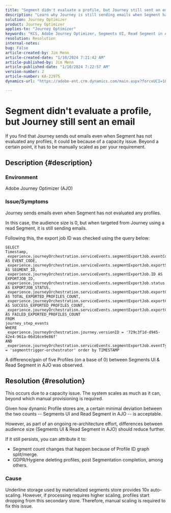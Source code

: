 ```yaml
---
title: "Segment didn't evaluate a profile, but Journey still sent an email"
description: "Learn why Journey is still sending emails when Segment has not evaluated any profiles. Manual scaling is required to increase capacity."
solution: Journey Optimizer
product: Journey Optimizer
applies-to: "Journey Optimizer"
keywords: "KCS, Adobe Journey Optimizer, Segments UI, Read Segment in AJO"
resolution: Resolution
internal-notes: 
bug: False
article-created-by: Jim Menn
article-created-date: "1/10/2024 7:21:42 AM"
article-published-by: Jim Menn
article-published-date: "1/10/2024 7:22:57 AM"
version-number: 2
article-number: KA-22975
dynamics-url: "https://adobe-ent.crm.dynamics.com/main.aspx?forceUCI=1&pagetype=entityrecord&etn=knowledgearticle&id=74896ee6-88af-ee11-a569-6045bd006268"

---
```

# Segment didn't evaluate a profile, but Journey still sent an email


If you find that Journey sends out emails even when Segment has not evaluated any profiles, it could be because of a capacity issue. Beyond a certain point, it has to be manually scaled as per your requirement.

## Description {#description}


### Environment

Adobe Journey Optimizer (AJO)

### Issue/Symptoms

Journey sends emails even when Segment has not evaluated any profiles.

In this case, the audience size is 0, but when targeted from Journey using a read Segment, it is still sending emails.

Following this, the export job ID was checked using the query below:


```
SELECT
Timestamp,
_experience.journeyOrchestration.serviceEvents.segmentExportJob.eventCode AS EVENT_CODE,
_experience.journeyOrchestration.serviceEvents.segmentExportJob.exportSegmentID AS SEGMENT_ID,
_experience.journeyOrchestration.serviceEvents.segmentExportJob.ID AS EXPORTJOB_ID,
_experience.journeyOrchestration.serviceEvents.segmentExportJob.status AS EXPORTJOB_STATUS,
_experience.journeyOrchestration.serviceEvents.segmentExportJob.exportCountTotal AS TOTAL_EXPORTED_PROFILES_COUNT,
_experience.journeyOrchestration.serviceEvents.segmentExportJob.exportCountRealized AS SUCCESS_EXPORTED_PROFILES_COUNT,
_experience.journeyOrchestration.serviceEvents.segmentExportJob.exportCountFailed AS FAILED_EXPORTED_PROFILES_COUNT
FROM
journey_step_events
WHERE
_experience.journeyOrchestration.journey.versionID = '729c3f1d-d945-42e4-961a-06d16ce9e86f' 
AND
_experience.journeyOrchestration.serviceEvents.segmentExportJob.eventType = 'segmenttrigger-orchestrator' order by TIMESTAMP
```


A difference/gain of five Profiles (on a base of 0) between Segments UI & Read Segment in AJO was observed.




## Resolution {#resolution}


This occurs due to a capacity issue. The system scales as much as it can, beyond which manual provisioning is required.

Given how dynamic Profile stores are, a certain minimal deviation between the two counts -- Segments UI and Read Segment in AJO -- is acceptable.

However, as part of an ongoing re-architecture effort, differences between audience size (Segments UI & Read Segment in AJO) should reduce further.

If it still persists, you can attribute it to:

- Segment count changes that happen because of Profile ID graph split/merge.
- GDPR/Hygiene deleting profiles, post Segmentation completion, among others.


### Cause

Underline storage used by materialized segments store provides 10x auto-scaling. However, if processing requires higher scaling, profiles start dropping from this secondary store. Therefore, manual scaling is required to fix this issue.
